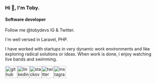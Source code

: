 <!--
**tobyokeke/tobyokeke** is a ✨ _special_ ✨ repository because its `README.md` (this file) appears on your GitHub profile. -->

### Hi 👋, I'm Toby.

#### Software developer

Follow me @tobydevs IG & Twitter.


I'm well versed in Laravel, PHP.

I have worked with startups in very dynamic work environments and like exploring radical solutions or ideas. When work is done, i enjoy watching live bands and swimming.

[<img src='https://cdn.jsdelivr.net/npm/simple-icons@3.0.1/icons/github.svg' alt='github' height='40'>](https://github.com/tobyokeke)[<img src='https://cdn.jsdelivr.net/npm/simple-icons@3.0.1/icons/linkedin.svg' alt='linkedin' height='40'>](https://www.linkedin.com/in/tobyokeke)[<img src='https://cdn.jsdelivr.net/npm/simple-icons@3.0.1/icons/stackoverflow.svg' alt='stackoverflow' height='40'>](https://stackoverflow.com/cv/tobyokeke)[<img src='https://cdn.jsdelivr.net/npm/simple-icons@3.0.1/icons/twitter.svg' alt='twitter' height='40'>](https://twitter.com/tobydevs)[<img src='https://cdn.jsdelivr.net/npm/simple-icons@3.0.1/icons/instagram.svg' alt='instagram' height='40'>](https://www.instagram.com/tobydevs)

 
